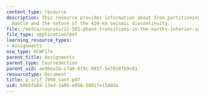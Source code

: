 ```yaml
---
content_type: resource
description: This resource provides information about Iron partitioning in a pyrolite
  mantle and the nature of the 410-km seismic discontinuity.
file: /media/courses/12-581-phase-transitions-in-the-earths-interior-spring-2005/b06bfa8413ed1a86e9565001fe15ddda_p_irif_1998_sant.pdf
file_type: application/pdf
learning_resource_types:
- Assignments
ocw_type: OCWFile
parent_title: Assignments
parent_type: CourseSection
parent_uid: ae9bea3a-c7a0-6f9c-0937-5e7810fb9c81
resourcetype: Document
title: p_irif_1998_sant.pdf
uid: b06bfa84-13ed-1a86-e956-5001fe15ddda
---
```

